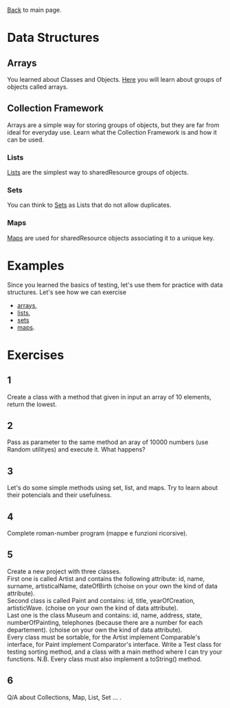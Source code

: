 [Back](../README.md) to main page.

# Data Structures

## Arrays

You learned about Classes and Objects.
[Here](https://www.udemy.com/course/java-tutorial/learn/lecture/135339) you will learn about groups of objects called arrays.

## Collection Framework

Arrays are a simple way for storing groups of objects, but they are far from ideal for everyday use.
Learn what the Collection Framework is and how it can be used.

### Lists

[Lists](https://www.udemy.com/course/java-tutorial/learn/lecture/161106) are the simplest way to sharedResource groups of objects.

### Sets

You can think to [Sets](https://www.udemy.com/course/java-tutorial/learn/lecture/174878) as Lists that do not allow duplicates.

### Maps

[Maps](https://www.udemy.com/course/java-tutorial/learn/lecture/161682) are used for sharedResource objects associating it to a unique key.

# Examples

Since you learned the basics of testing, let's use them for practice with data structures.
Let's see how we can exercise
- [arrays](src/test/java/test/ArraysTest.java),
- [lists](src/test/java/test/ListsTest.java),
- [sets](src/test/java/test/SetsTest.java)
- [maps](src/test/java/test/MapsTest.java).

# Exercises 

## 1 
Create a class with a method that given in input an array of 10 elements, return the lowest.

## 2
Pass as parameter to the same method an aray of 10000 numbers (use Random utilityes) and execute it. What happens?

## 3
Let's do some simple methods using set, list, and maps. Try to learn about their potencials and their usefulness.

## 4
Complete roman-number program (mappe e funzioni ricorsive). 

## 5
Create a new project with three classes. <br/>
First one is called Artist and contains the following attribute: id, name, surname, artisticalName, dateOfBirth (choise on your own the kind of data attribute). <br/>
Second class is called Paint and contains: id, title, yearOfCreation, artisticWave. (choise on your own the kind of data attribute).<br/>
Last one is the class Museum and contains: id, name, address, state, numberOfPainting, telephones (because there are a number for each departement). (choise on your own the kind of data attribute).<br/>
Every class must be sortable, for the Artist implement Comparable's interface, for Paint implement Comparator's interface.
Write a Test class for testing sorting method, and a class with a main method where I can try your functions.
N.B.
Every class must also implement a toString() method. 

## 6
Q/A about Collections, Map, List, Set ... .
